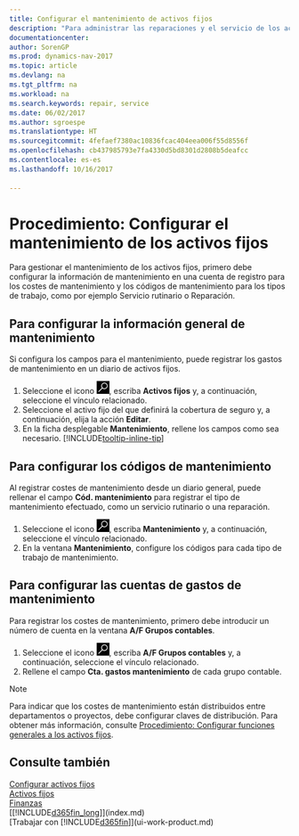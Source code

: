 ```yaml
---
title: Configurar el mantenimiento de activos fijos
description: "Para administrar las reparaciones y el servicio de los activos fijos, puede especificar información de mantenimiento general, códigos para el tipo de trabajo y una cuenta de mayor para costes."
documentationcenter: 
author: SorenGP
ms.prod: dynamics-nav-2017
ms.topic: article
ms.devlang: na
ms.tgt_pltfrm: na
ms.workload: na
ms.search.keywords: repair, service
ms.date: 06/02/2017
ms.author: sgroespe
ms.translationtype: HT
ms.sourcegitcommit: 4fefaef7380ac10836fcac404eea006f55d8556f
ms.openlocfilehash: cb437985793e7fa4330d5bd8301d2808b5deafcc
ms.contentlocale: es-es
ms.lasthandoff: 10/16/2017

---
```

# <a name="how-to-set-up-fixed-asset-maintenance"></a>Procedimiento: Configurar el mantenimiento de los activos fijos
Para gestionar el mantenimiento de los activos fijos, primero debe configurar la información de mantenimiento en una cuenta de registro para los costes de mantenimiento y los códigos de mantenimiento para los tipos de trabajo, como por ejemplo Servicio rutinario o Reparación.

## <a name="to-set-up-general-maintenance-information"></a>Para configurar la información general de mantenimiento
Si configura los campos para el mantenimiento, puede registrar los gastos de mantenimiento en un diario de activos fijos.

1. Seleccione el icono ![Buscar página o informe](media/ui-search/search_small.png "icono Buscar página o informe"), escriba **Activos fijos** y, a continuación, seleccione el vínculo relacionado.
2. Seleccione el activo fijo del que definirá la cobertura de seguro y, a continuación, elija la acción **Editar**.
3. En la ficha desplegable **Mantenimiento**, rellene los campos como sea necesario. [!INCLUDE[tooltip-inline-tip](includes/tooltip-inline-tip_md.md)]

## <a name="to-set-up-maintenance-codes"></a>Para configurar los códigos de mantenimiento
Al registrar costes de mantenimiento desde un diario general, puede rellenar el campo **Cód. mantenimiento** para registrar el tipo de mantenimiento efectuado, como un servicio rutinario o una reparación.

1. Seleccione el icono ![Buscar página o informe](media/ui-search/search_small.png "icono Buscar página o informe"), escriba **Mantenimiento** y, a continuación, seleccione el vínculo relacionado.
2. En la ventana **Mantenimiento**, configure los códigos para cada tipo de trabajo de mantenimiento.

## <a name="to-set-up-maintenance-expense-accounts"></a>Para configurar las cuentas de gastos de mantenimiento
Para registrar los costes de mantenimiento, primero debe introducir un número de cuenta en la ventana **A/F Grupos contables**.

1. Seleccione el icono ![Buscar página o informe](media/ui-search/search_small.png "icono Buscar página o informe"), escriba **A/F Grupos contables** y, a continuación, seleccione el vínculo relacionado.
2. Rellene el campo **Cta. gastos mantenimiento** de cada grupo contable.

> [!NOTE]  
>   Para indicar que los costes de mantenimiento están distribuidos entre departamentos o proyectos, debe configurar claves de distribución. Para obtener más información, consulte [Procedimiento: Configurar funciones generales a los activos fijos](fa-how-setup-general.md).

## <a name="see-also"></a>Consulte también
[Configurar activos fijos](fa-setup.md)  
[Activos fijos](fa-manage.md)  
[Finanzas](finance.md)  
[[!INCLUDE[d365fin_long](includes/d365fin_long_md.md)]](index.md)  
[Trabajar con [!INCLUDE[d365fin](includes/d365fin_md.md)]](ui-work-product.md)

